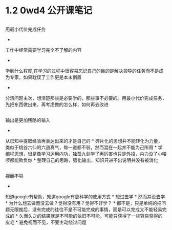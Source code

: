 # 1.2 0wd4 公开课笔记





## 

用最小代价完成任务

* 
工作中经常需要学习完全不了解的内容

 * 
学到什么程度,在学习的过程中很容易忘记自己的目的是解决领导的任务而不是成为专家，如果耽误了工作更是本末倒置

 * 
分清问题主次，想清楚那些是必要学的，那些事不必要的。用最小代价完成任务，先把东西做出来，再考虑做的怎么样，如何再去改进


## 

输出是更加残酷的输入

* 
从已知中提取经验再表达出来的才是自己的
 * 
碎片化的思想并不能转化为力量，类似于桃谷六仙的六道真气，每一道都不弱，然而混在一起并不能为己所用
 * 
学编程思想，很是像学习运用内功，独孤九剑学了再厉害也只是外招，内力没了小喽啰都能欺负你
* 
整理自己的思路，强化输出，知识只进不出说明并没有被消化

## 

~~视而不见~~

* 
知道google有帮助，知道google有更科学的使用方式
 * 
想过去学
 * 
然而并没去学
* 
为什么想去做而没去做？觉得没有用？觉得不好学？
 * 
都不是，只是单纯的把问题无限推后，没有完成的往往不是不可能完成的事情，而是可以完成又不能轻易完成的
 * 
久而久之的结果就是不可能的依旧不可能，可能只获得了一些容易获得的皮毛
* 
避免视而不见，不要主动绕过问题